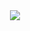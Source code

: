 <div align="center">
  <img src="https://github.com/user-attachments/assets/933780a4-7e5c-4730-bd8b-6bfc83ead5f1" />
</div>
